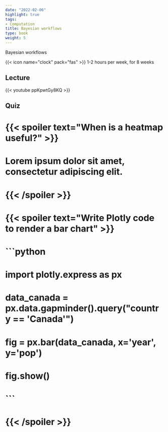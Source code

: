 ```yaml
---
date: "2022-02-06"
highlight: true
tags:
- Computation
title: Bayesian workflows
type: book
weight: 5
---
```


Bayesian workflows

<!--more-->

{{< icon name="clock" pack="fas" >}} 1-2 hours per week, for 8 weeks

## Lecture

{{< youtube ppKpwtGy8KQ >}}

## Quiz

# {{< spoiler text="When is a heatmap useful?" >}}
# Lorem ipsum dolor sit amet, consectetur adipiscing elit.
# {{< /spoiler >}}
# 
# {{< spoiler text="Write Plotly code to render a bar chart" >}}
# ```python
# import plotly.express as px
# data_canada = px.data.gapminder().query("country == 'Canada'")
# fig = px.bar(data_canada, x='year', y='pop')
# fig.show()
# ```
# {{< /spoiler >}}
